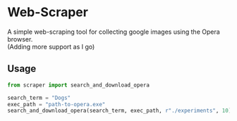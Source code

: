 # Web-Scraper
A simple web-scraping tool for collecting google images using the Opera browser.<br/>
(Adding more support as I go)

## Usage
```python
from scraper import search_and_download_opera

search_term = "Dogs"
exec_path = "path-to-opera.exe"
search_and_download_opera(search_term, exec_path, r"./experiments", 10)
```